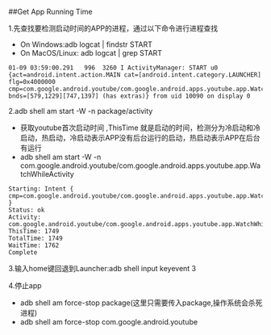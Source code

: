 ##Get App Running Time

1.先查找要检测启动时间的APP的进程，通过以下命令进行进程查找
* On Windows:adb logcat | findstr START
* On MacOS/Linux: adb logcat | grep START

```{r, engine='bash', count_lines}
01-09 03:59:00.291   996  3260 I ActivityManager: START u0 {act=android.intent.action.MAIN cat=[android.intent.category.LAUNCHER]
flg=0x4000000 cmp=com.google.android.youtube/com.google.android.apps.youtube.app.WatchWhileActivity
bnds=[579,1229][747,1397] (has extras)} from uid 10090 on display 0
```

2.adb shell am start -W -n package/activity
* 获取youtube首次启动时间 ,ThisTime 就是启动的时间，检测分为冷启动和冷启动，热启动，冷启动表示APP没有后台运行的启动，热启动表示APP在后台有运行
* adb shell am start -W -n com.google.android.youtube/com.google.android.apps.youtube.app.WatchWhileActivity


```{r, engine='bash', count_lines}
Starting: Intent { cmp=com.google.android.youtube/com.google.android.apps.youtube.app.WatchWhileActivity }
Status: ok
Activity: com.google.android.youtube/com.google.android.apps.youtube.app.WatchWhileActivity
ThisTime: 1749
TotalTime: 1749
WaitTime: 1762
Complete
```

3.输入home键回退到Launcher:adb shell input keyevent 3 

4.停止app
* adb shell am force-stop package(这里只需要传入package,操作系统会杀死进程)
* adb shell am force-stop com.google.android.youtube
